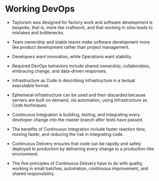 # Working DevOps

- Taylorism was designed for factory work and software development is bespoke, that is, more like craftwork, and that working in silos leads to mistakes and bottlenecks. 

- Team ownership and stable teams make software development more like product development rather than project management. 

- Developers want innovation, while Operations want stability. 

- Required DevOps behaviors include shared ownership, collaboration, embracing change, and data-driven responses. 

- Infrastructure as Code is describing infrastructure in a textual executable format. 

- Ephemeral infrastructure can be used and then discarded because servers are built on demand, via automation, using Infrastructure as Code techniques. 

- Continuous Integration is building, testing, and integrating every developer change into the master branch after tests have passed. 

- The benefits of Continuous Integration include faster reaction time, moving faster, and reducing the risk in integrating code. 

- Continuous Delivery ensures that code can be rapidly and safely deployed to production by delivering every change to a production-like environment. 

- The five principles of Continuous Delivery have to do with quality, working in small batches, automation, continuous improvement, and shared responsibility.